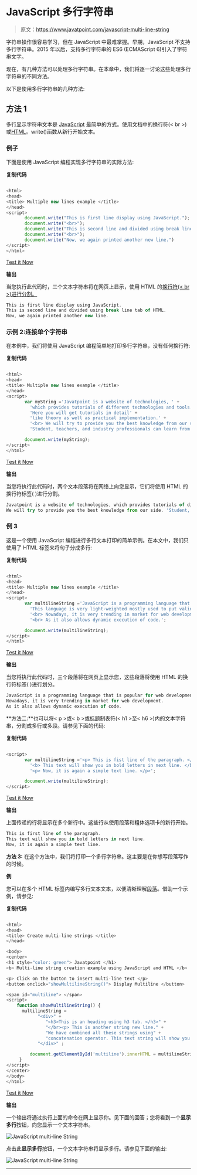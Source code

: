 # JavaScript 多行字符串

> 原文：<https://www.javatpoint.com/javascript-multi-line-string>

字符串操作很容易学习，但在 JavaScript 中最难掌握。早期，JavaScript 不支持多行字符串。2015 年以后，支持多行字符串的 ES6 (ECMAScript 6)引入了字符串文字。

现在，有几种方法可以处理多行字符串。在本章中，我们将逐一讨论这些处理多行字符串的不同方法。

以下是使用多行字符串的几种方法:

## 方法 1

多行显示字符串文本是 [JavaScript](https://www.javatpoint.com/javascript-tutorial) 最简单的方式。使用文档中的换行符(< br >)或[HTML](https://www.javatpoint.com/html-tutorial)。write()函数从新行开始文本。

### 例子

下面是使用 JavaScript 编程实现多行字符串的实际方法:

**复制代码**

```js

<html> 
<head> 
<title> Multiple new lines example </title> 
</head> 
<script>
       document.write("This is first line display using JavaScript.");
       document.write("<br>");  
       document.write("This is second line and divided using break line tab of HTML.");
       document.write("<br>");  
       document.write("Now, we again printed another new line.")
</script>
</html>

```

[Test it Now](https://www.javatpoint.com/oprweb/test.jsp?filename=javascript-multi-line-string1)

**输出**

当您执行此代码时，三个文本字符串将在网页上显示，使用 HTML 的[换行符(< br >)进行分割。](https://www.javatpoint.com/html-br-tag)

```js
This is first line display using JavaScript.
This is second line and divided using break line tab of HTML.
Now, we again printed another new line.

```

### 示例 2:连接单个字符串

在本例中，我们将使用 JavaScript 编程简单地打印多行字符串，没有任何换行符:

**复制代码**

```js

<html> 
<head> 
<title> Multiple new lines example </title> 
</head> 
<script>
       var myString ='Javatpoint is a website of technologies, ' +
         'which provides tutorials of different technologies and tools. ' +
         'Here you will get tutorials in detail' +
         'like theory as well as practical implementation.' +
         '<br> We will try to provide you the best knowledge from our side.' +
         'Student, teachers, and industry professionals can learn from here.';

       document.write(myString);
</script>
</html>

```

[Test it Now](https://www.javatpoint.com/oprweb/test.jsp?filename=javascript-multi-line-string2)

**输出**

当您将执行此代码时，两个文本段落将在网络上向您显示，它们将使用 HTML 的换行符标签(
)进行分割。

```js
Javatpoint is a website of technologies, which provides tutorials of different technologies and tools. Here you will get tutorials in detail 'like theory as well as practical implementation.
We will try to provide you the best knowledge from our side. 'Student, teachers, and industry professionals can learn from here.

```

### 例 3

这是一个使用 JavaScript 编程进行多行文本打印的简单示例。在本文中，我们只使用了 HTML
标签来将句子分成多行:

**复制代码**

```js

<html> 
<head> 
<title> Multiple new lines example </title> 
</head> 
<script>
       var multilineString ='JavaScript is a programming language that is useful for web development at client-side execution.' +
         'This language is very light-weighted mostly used to put validations, so they check at the client-side.' +
         '<br> Nowadays, it is very trending in market for web development.' +
         '<br> As it also allows dynamic execution of code.';

       document.write(multilineString);
</script>
</html>

```

[Test it Now](https://www.javatpoint.com/oprweb/test.jsp?filename=javascript-multi-line-string3)

**输出**

当您将执行此代码时，三个段落将在网页上显示您，这些段落将使用 HTML 的换行符标签(
)进行划分。

```js
JavaScript is a programming language that is popular for web development at the client-side execution. This language is very light-weighted mostly used to put validations, so they check at client-side. 
Nowadays, it is very trending in market for web development.
As it also allows dynamic execution of code.

```

**方法二:**也可以将< p >或< b >或[标题](https://www.javatpoint.com/html-heading)制表符(< h1 >至< h6 >)内的文本字符串，分割成多行或多段。请参见下面的代码:

**复制代码**

```js

<script>
       var multilineString ='<p> This is fist line of the paragraph. </p>' +
         '<b> This text will show you in bold letters in next line. </b>' +
         '<p> Now, it is again a simple text line. </p>';

       document.write(multilineString);
</script>

```

[Test it Now](https://www.javatpoint.com/oprweb/test.jsp?filename=javascript-multi-line-string4)

**输出**

上面传递的行将显示在多个新行中。这些行从使用段落和粗体选项卡的新行开始。

```js
This is first line of the paragraph. 
This text will show you in bold letters in next line. 
Now, it is again a simple text line.

```

**方法 3:** 在这个方法中，我们将打印一个多行字符串。这主要是在你想写段落写作的时候。

**例**

您可以在多个 HTML 标签内编写多行文本文本，以便清晰理解[段落](https://www.javatpoint.com/html-paragraph)。借助一个示例，请参见:

**复制代码**

```js

<html> 
<head> 
<title> Create multi-line strings </title> 
</head> 

<body> 
<center>
<h1 style="color: green"> Javatpoint </h1> 
<b> Multi-line string creation example using JavaScript and HTML </b> 

<p> Click on the button to insert multi-line text </p> 
<button onclick="showMultilineString()"> Display Multiline </button> 

<span id="multiline"> </span>
<script> 
	function showMultilineString() { 
	  multilineString = 
			"<div>" + 
			   "<h3>This is an heading using h3 tab. </h3>" + 
			   "</br><p> This is another string new line." + 
			   "We have combined all these strings using" + 
			   "concatenation operator. This text string will show you two three lines.</p> " + 
			"</div>" ;

	     document.getElementById('multiline').innerHTML = multilineString; 
     } 
</script> 
</center>
</body> 
</html>

```

[Test it Now](https://www.javatpoint.com/oprweb/test.jsp?filename=javascript-multi-line-string5)

**输出**

一个输出将通过执行上面的命令在网上显示你。见下面的回答；您将看到一个**显示多行**按钮，向您显示一个文本字符串。

![JavaScript multi-line String](img/0f294e94a0c926f459d027b29d7a50b8.png)

点击此**显示多行**按钮，一个文本字符串将显示多行。请参见下面的输出:

![JavaScript multi-line String](img/5c64fab045b89c923af74d21ca1628dc.png)

* * *
